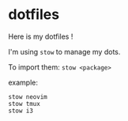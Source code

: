 dotfiles
========

Here is my dotfiles !

I'm using `stow` to manage my dots.


To import them:
`stow <package>`


example:
```
stow neovim
stow tmux
stow i3
```

